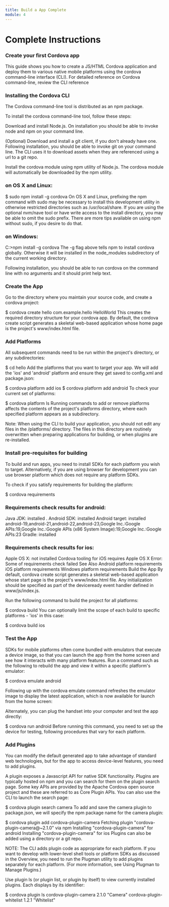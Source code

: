 ```yaml
---
title: Build a App Complete
module: 4
---
```


# Complete Instructions <br />

### Create your first Cordova app

This guide shows you how to create a JS/HTML Cordova application and deploy them to various native mobile platforms using the cordova command-line interface (CLI). For detailed reference on Cordova command-line, review the CLI reference

### Installing the Cordova CLI
The Cordova command-line tool is distributed as an npm package.

To install the cordova command-line tool, follow these steps:

Download and install Node.js. On installation you should be able to invoke node and npm on your command line.

(Optional) Download and install a git client, if you don't already have one. Following installation, you should be able to invoke git on your command line. The CLI uses it to download assets when they are referenced using a url to a git repo.

Install the cordova module using npm utility of Node.js. The cordova module will automatically be downloaded by the npm utility.

### on OS X and Linux:
  $ sudo npm install -g cordova
On OS X and Linux, prefixing the npm command with sudo may be necessary to install this development utility in otherwise restricted directories such as /usr/local/share. If you are using the optional nvm/nave tool or have write access to the install directory, you may be able to omit the sudo prefix. There are more tips available on using npm without sudo, if you desire to do that.

### on Windows:
  C:\>npm install -g cordova
The -g flag above tells npm to install cordova globally. Otherwise it will be installed in the node_modules subdirectory of the current working directory.

Following installation, you should be able to run cordova on the command line with no arguments and it should print help text.

### Create the App
Go to the directory where you maintain your source code, and create a cordova project:

$ cordova create hello com.example.hello HelloWorld
This creates the required directory structure for your cordova app. By default, the cordova create script generates a skeletal web-based application whose home page is the project's www/index.html file.

### Add Platforms

All subsequent commands need to be run within the project's directory, or any subdirectories:

$ cd hello
Add the platforms that you want to target your app. We will add the 'ios' and 'android' platform and ensure they get saved to config.xml and package.json:

$ cordova platform add ios
$ cordova platform add android
To check your current set of platforms:

$ cordova platform ls
Running commands to add or remove platforms affects the contents of the project's platforms directory, where each specified platform appears as a subdirectory.

Note: When using the CLI to build your application, you should not edit any files in the /platforms/ directory. The files in this directory are routinely overwritten when preparing applications for building, or when plugins are re-installed.

### Install pre-requisites for building
To build and run apps, you need to install SDKs for each platform you wish to target. Alternatively, if you are using browser for development you can use browser platform which does not require any platform SDKs.

To check if you satisfy requirements for building the platform:

$ cordova requirements

### Requirements check results for android:
Java JDK: installed .
Android SDK: installed
Android target: installed android-19,android-21,android-22,android-23,Google Inc.:Google APIs:19,Google Inc.:Google APIs (x86 System Image):19,Google Inc.:Google APIs:23
Gradle: installed

### Requirements check results for ios:
Apple OS X: not installed
Cordova tooling for iOS requires Apple OS X
Error: Some of requirements check failed
See Also
Android platform requirements
iOS platform requirements
Windows platform requirements
Build the App
By default, cordova create script generates a skeletal web-based application whose start page is the project's www/index.html file. Any initialization should be specified as part of the deviceready event handler defined in www/js/index.js.

Run the following command to build the project for all platforms:

$ cordova build
You can optionally limit the scope of each build to specific platforms - 'ios' in this case:

$ cordova build ios

### Test the App
SDKs for mobile platforms often come bundled with emulators that execute a device image, so that you can launch the app from the home screen and see how it interacts with many platform features. Run a command such as the following to rebuild the app and view it within a specific platform's emulator:

$ cordova emulate android


Following up with the cordova emulate command refreshes the emulator image to display the latest application, which is now available for launch from the home screen:

Alternately, you can plug the handset into your computer and test the app directly:

$ cordova run android
Before running this command, you need to set up the device for testing, following procedures that vary for each platform.

### Add Plugins
You can modify the default generated app to take advantage of standard web technologies, but for the app to access device-level features, you need to add plugins.

A plugin exposes a Javascript API for native SDK functionality. Plugins are typically hosted on npm and you can search for them on the plugin search page. Some key APIs are provided by the Apache Cordova open source project and these are referred to as Core Plugin APIs. You can also use the CLI to launch the search page:

$ cordova plugin search camera
To add and save the camera plugin to package.json, we will specify the npm package name for the camera plugin:

$ cordova plugin add cordova-plugin-camera
Fetching plugin "cordova-plugin-camera@~2.1.0" via npm
Installing "cordova-plugin-camera" for android
Installing "cordova-plugin-camera" for ios
Plugins can also be added using a directory or a git repo.

NOTE: The CLI adds plugin code as appropriate for each platform. If you want to develop with lower-level shell tools or platform SDKs as discussed in the Overview, you need to run the Plugman utility to add plugins separately for each platform. (For more information, see Using Plugman to Manage Plugins.)

Use plugin ls (or plugin list, or plugin by itself) to view currently installed plugins. Each displays by its identifier:

$ cordova plugin ls
cordova-plugin-camera 2.1.0 "Camera"
cordova-plugin-whitelist 1.2.1 "Whitelist"
